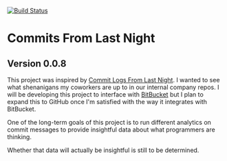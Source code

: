 [![Build Status](https://travis-ci.org/scytherswings/CommitsFromLastNight.svg?branch=master)](https://travis-ci.org/scytherswings/CommitsFromLastNight)

# Commits From Last Night
## Version 0.0.8

This project was inspired by [Commit Logs From Last Night](http://www.commitlogsfromlastnight.com/). 
I wanted to see what shenanigans my coworkers are up to in our internal company repos. 
I will be developing this project to interface with [BitBucket](https://bitbucket.org) 
but I plan to expand this to GitHub once I'm satisfied with the way it integrates with BitBucket.

One of the long-term goals of this project is to run different analytics on commit messages to provide insightful 
data about what programmers are thinking.

Whether that data will actually be insightful is still to be determined.
